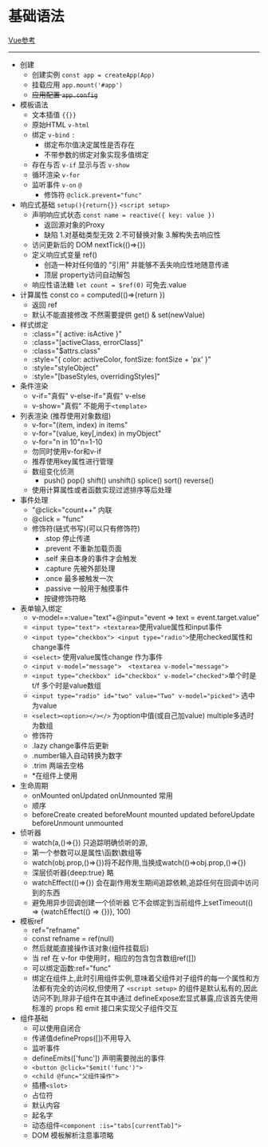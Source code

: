 # 基础语法

[Vue参考](https://cn.vuejs.org/)

----


- 创建
  - 创建实例 `const app = createApp(App)`
  - 挂载应用 `app.mount('#app')`
  - ~~应用配置 `app.config`~~
- 模板语法
  - 文本插值 `{{}}`
  - 原始HTML `v-html`
  - 绑定 `v-bind` `:`
    - 绑定布尔值决定属性是否存在
    - 不带参数的绑定对象实现多值绑定
  - 存在与否 `v-if` 显示与否 `v-show`
  - 循环渲染 `v-for`
  - 监听事件 `v-on` `@`
    - 修饰符 `@click.prevent="func"`
- 响应式基础 `setup(){return{}}` `<script setup>`
  - 声明响应式状态 `const name = reactive({ key: value })`
    - 返回源对象的Proxy
    - 缺陷 1.对基础类型无效 2.不可替换对象 3.解构失去响应性
  - 访问更新后的 DOM nextTick(()=>{})
  - 定义响应式变量 ref()
    - 创造一种对任何值的 "引用" 并能够不丢失响应性地随意传递
    - 顶层 property访问自动解包
  - 响应性语法糖 `let count = $ref(0)` 可免去.value
- 计算属性 const co = computed(()=>{return })
  - 返回 ref
  - 默认不能直接修改 不然需要提供 get() & set(newValue)
- 样式绑定 
  - :class="{ active: isActive }"
  - :class="[activeClass, errorClass]"
  - :class="$attrs.class"
  - :style="{ color: activeColor, fontSize: fontSize + 'px' }"
  - :style="styleObject"
  - :style="[baseStyles, overridingStyles]"
- 条件渲染
  - v-if="真假" v-else-if="真假" v-else
  - v-show="真假" 不能用于`<template>`
- 列表渲染 (推荐使用对象数组)
  - v-for="(item, index) in items"
  - v-for="(value, key[,index) in myObject"
  - v-for="n in 10"n=1-10
  - 勿同时使用v-for和v-if
  - 推荐使用key属性进行管理
  - 数组变化侦测
    - push() pop() shift() unshift() splice() sort() reverse()
  - 使用计算属性或者函数实现过滤排序等后处理
- 事件处理
  - "@click="count++" 内联
  - @click = "func" 
  - 修饰符(链式书写)(可以只有修饰符)
    - .stop 停止传递
    - .prevent 不重新加载页面
    - .self  来自本身的事件才会触发
    - .capture 先被外部处理
    - .once 最多被触发一次
    - .passive 一般用于触摸事件
    - 按键修饰符略
- 表单输入绑定
  - v-model==:value="text"+@input="event => text = event.target.value"
  - `<input type="text"> <textarea>`使用value属性和input事件
  - `<input type="checkbox"> <input type="radio">`使用checked属性和change事件
  - `<select>` 使用value属性change 作为事件
  - `<input v-model="message">  <textarea v-model="message">`
  - `<input type="checkbox" id="checkbox" v-model="checked">`单个时是t/f 多个时是value数组
  - `<input type="radio" id="two" value="Two" v-model="picked">` 选中为value
  - `<select><option></></>` 为option中值(或自己加value) multiple多选时为数组
  - 修饰符
  - .lazy change事件后更新
  - .number输入自动转换为数字
  - .trim 两端去空格
  - *在组件上使用
- 生命周期
  - onMounted onUpdated onUnmounted 常用
  - 顺序
  - beforeCreate created beforeMount mounted updated beforeUpdate beforeUnmount unmounted
- 侦听器
  - watch(a,()=>{}) 只追踪明确侦听的源,
  - 第一个参数可以是属性\函数\数组等
  - watch(obj.prop,()=>{})将不起作用,当换成watch(()=>obj.prop,()=>{})
  - 深层侦听器{deep:true} 略
  - watchEffect(()=>{}) 会在副作用发生期间追踪依赖,追踪任何在回调中访问到的东西
  - 避免用异步回调创建一个侦听器 它不会绑定到当前组件上setTimeout(() => {watchEffect(() => {})}, 100)
- 模板ref
  - ref="refname"
  - const refname = ref(null)
  - 然后就能直接操作该对象(组件挂载后)
  - 当 ref 在 v-for 中使用时，相应的包含包含数组ref([])
  - 可以绑定函数:ref="func"
  - 绑定在组件上,此时引用组件实例,意味着父组件对子组件的每一个属性和方法都有完全的访问权,但使用了 `<script setup>` 的组件是默认私有的,因此访问不到,除非子组件在其中通过 defineExpose宏显式暴露,应该首先使用标准的 props 和 emit 接口来实现父子组件交互
- 组件基础
  - 可以使用自闭合
  - 传递值defineProps([])不用导入
  - 监听事件
  - defineEmits(['func']) 声明需要抛出的事件
  - `<button @click="$emit('func')">`
  - `<child @func="父组件操作">`
  - 插槽`<slot>`
  - 占位符
  - 默认内容
  - 起名字
  - 动态组件`<component :is="tabs[currentTab]">`
  - DOM 模板解析注意事项略

